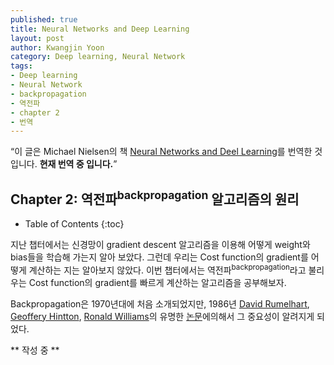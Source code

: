 ```yaml
---
published: true
title: Neural Networks and Deep Learning
layout: post
author: Kwangjin Yoon 
category: Deep learning, Neural Network
tags: 
- Deep learning 
- Neural Network
- backpropagation
- 역전파
- chapter 2
- 번역
---
```


<q>이 글은 Michael Nielsen의 책 [Neural Networks and Deel Learning](http://neuralnetworksanddeeplearning.com/chap1.html)를 번역한 것 입니다. **현재 번역 중 입니다.**</q>

## Chapter 2: 역전파<sup>backpropagation</sup> 알고리즘의 원리

* Table of Contents
{:toc}

지난 챕터에서는 신경망이 gradient descent 알고리즘을 이용해 어떻게 weight와 bias들을 학습해 가는지 알아 보았다. 그런데 우리는 Cost function의 gradient를 어떻게 계산하는 지는 알아보지 않았다. 이번 챕터에서는 역전파<sup>backpropagation</sup>라고 불리우는 Cost function의 gradient를 빠르게 계산하는 알고리즘을 공부해보자.  

<!-- more -->

Backpropagation은 1970년대에 처음 소개되었지만, 1986년 [David Rumelhart](http://en.wikipedia.org/wiki/David_Rumelhart), [Geoffery Hintton](http://www.cs.toronto.edu/~hinton/), [Ronald Williams](http://en.wikipedia.org/wiki/Ronald_J._Williams)의 유명한 [논문](http://www.nature.com/nature/journal/v323/n6088/pdf/323533a0.pdf)에의해서 그 중요성이 알려지게 되었다.  

** 작성 중 ** 